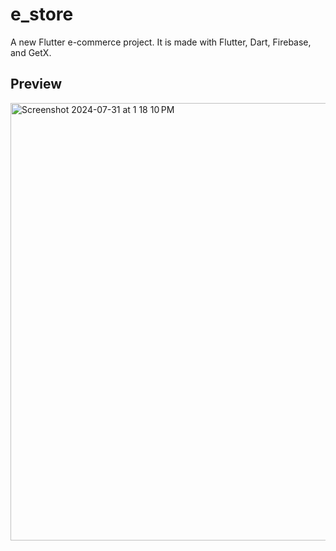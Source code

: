 # e_store

A new Flutter e-commerce project. It is made with Flutter, Dart, Firebase, and GetX.

## Preview

<img width="700" alt="Screenshot 2024-07-31 at 1 18 10 PM" src="https://github.com/user-attachments/assets/d4cda229-862e-4138-aa79-1b8bfa4e4eb3">

